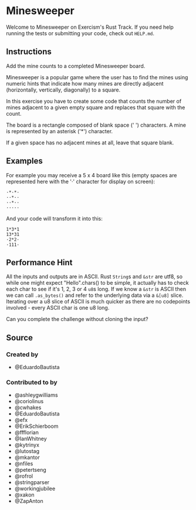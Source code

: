 # Minesweeper

Welcome to Minesweeper on Exercism's Rust Track.
If you need help running the tests or submitting your code, check out `HELP.md`.

## Instructions

Add the mine counts to a completed Minesweeper board.

Minesweeper is a popular game where the user has to find the mines using
numeric hints that indicate how many mines are directly adjacent
(horizontally, vertically, diagonally) to a square.

In this exercise you have to create some code that counts the number of
mines adjacent to a given empty square and replaces that square with the
count.

The board is a rectangle composed of blank space (' ') characters. A mine
is represented by an asterisk ('\*') character.

If a given space has no adjacent mines at all, leave that square blank.

## Examples

For example you may receive a 5 x 4 board like this (empty spaces are
represented here with the '·' character for display on screen):

```
·*·*·
··*··
··*··
·····
```

And your code will transform it into this:

```
1*3*1
13*31
·2*2·
·111·
```

## Performance Hint

All the inputs and outputs are in ASCII. Rust `String`s and `&str` are utf8,
so while one might expect "Hello".chars() to be simple, it actually has to
check each char to see if it's 1, 2, 3 or 4 `u8`s long. If we know a `&str`
is ASCII then we can call `.as_bytes()` and refer to the underlying data via a `&[u8]` slice.
Iterating over a u8 slice of ASCII is much quicker as there are no codepoints
involved - every ASCII char is one u8 long.

Can you complete the challenge without cloning the input?

## Source

### Created by

- @EduardoBautista

### Contributed to by

- @ashleygwilliams
- @coriolinus
- @cwhakes
- @EduardoBautista
- @efx
- @ErikSchierboom
- @ffflorian
- @IanWhitney
- @kytrinyx
- @lutostag
- @mkantor
- @nfiles
- @petertseng
- @rofrol
- @stringparser
- @workingjubilee
- @xakon
- @ZapAnton